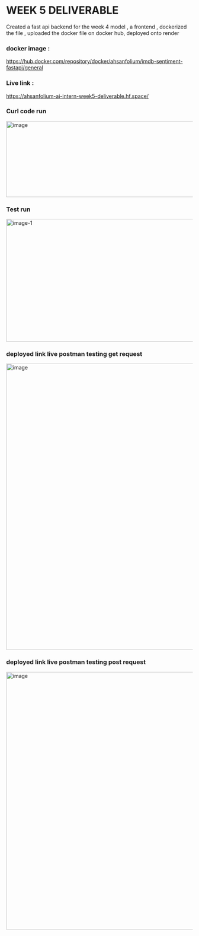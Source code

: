 # WEEK 5 DELIVERABLE
Created a fast api backend for the week 4 model , a frontend , dockerized the file , uploaded the docker file on docker hub, deployed onto render

### docker image : 
https://hub.docker.com/repository/docker/ahsanfolium/imdb-sentiment-fastapi/general

### Live link :
https://ahsanfolium-ai-intern-week5-deliverable.hf.space/

### Curl code run
<img width="1120" height="205" alt="image" src="https://github.com/user-attachments/assets/7be2173b-75a3-458d-9a13-6733fa2511d3" />

### Test run
<img width="1306" height="331" alt="image-1" src="https://github.com/user-attachments/assets/63f71e44-b1ef-447a-a323-fb235e7ea4b1" />

### deployed link live postman testing get request
<img width="1134" height="772" alt="image" src="https://github.com/user-attachments/assets/3654b850-5adf-4fc9-8c02-e60ce031d148" />

### deployed link live postman testing post request 
<img width="1097" height="695" alt="image" src="https://github.com/user-attachments/assets/7b72d271-93da-4839-8f9f-81eaae08613a" />


